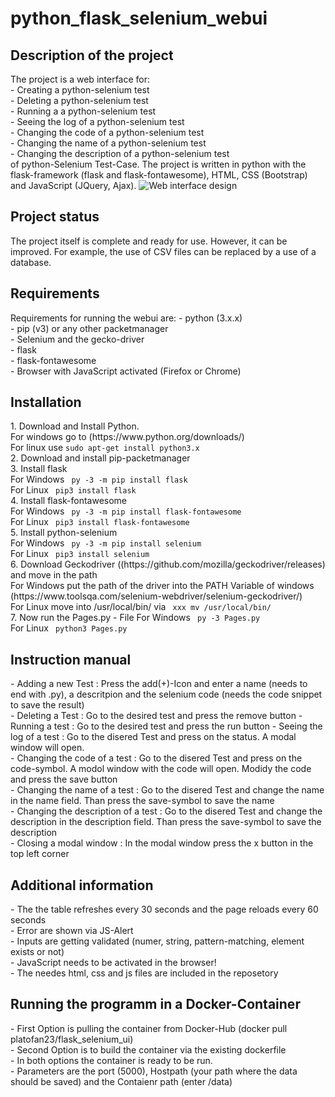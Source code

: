 <h1>python_flask_selenium_webui</h1>
<h2>Description of the project</h2>
The project is a web interface for: <br>
- Creating a python-selenium test <br>
- Deleting a python-selenium test <br>
- Running a a python-selenium test <br>
- Seeing the log of a python-selenium test <br>
- Changing the code of a python-selenium test <br>
- Changing the name of a python-selenium test <br>
- Changing the description of a python-selenium test <br>
of python-Selenium Test-Case.
The project is written in python with the flask-framework (flask and flask-fontawesome), HTML, CSS (Bootstrap) and JavaScript (JQuery, Ajax).
<img src="C:/Users/Joel/Downloads/Unbenannt.png" alt="Web interface design" title="Web interface design" />

<h2>Project status</h2>
The project itself is complete and ready for use. However, it can be improved. For example, the use of CSV files can be replaced by a use of a database.

<h2>Requirements</h2>
Requirements for running the webui are:
- python (3.x.x) <br>
- pip (v3) or any other packetmanager <br>
- Selenium and the gecko-driver <br>
- flask <br>
- flask-fontawesome <br>
- Browser with JavaScript activated (Firefox or Chrome)

<h2>Installation</h2>
1. Download and Install Python. <br>
For windows go to (https://www.python.org/downloads/) <br>
For linux use <code>sudo apt-get install python3.x</code> <br>
2. Download and install pip-packetmanager <br>
3. Install flask <br>
For Windows <code> py -3 -m pip install flask </code> <br>
For Linux <code> pip3 install flask </code> <br>
4. Install flask-fontawesome <br>
For Windows <code> py -3 -m pip install flask-fontawesome </code> <br>
For Linux <code> pip3 install flask-fontawesome </code> <br>
5. Install python-selenium <br>
For Windows <code> py -3 -m pip install selenium </code> <br>
For Linux <code> pip3 install selenium </code> <br>
6. Download Geckodriver ((https://github.com/mozilla/geckodriver/releases) and move in the path <br>
For Windows put the path of the driver into the PATH Variable of windows (https://www.toolsqa.com/selenium-webdriver/selenium-geckodriver/) <br>
For Linux move into /usr/local/bin/ via <code> xxx mv /usr/local/bin/ </code> <br>
7. Now run the Pages.py - File
For Windows <code> py -3 Pages.py </code> <br>
For Linux <code> python3 Pages.py </code> <br>

<h2>Instruction manual</h2>
- <bold> Adding a new Test </bold>: Press the add(+)-Icon and enter a name (needs to end with .py), a descritpion and the selenium code (needs the code snippet to save the result) <br>
- <bold> Deleting a Test </bold>: Go to the desired test and press the remove button
- <bold> Running a test </bold>: Go to the desired test and press the run button
- <bold> Seeing the log of a test </bold>: Go to the disered Test and press on the status. A modal window will open. <br>
- <bold> Changing the code of a test </bold>: Go to the disered Test and press on the code-symbol. A modol window with the code will open. Modidy the code and press the save button <br>
- <bold> Changing the name of a test </bold>: Go to the disered Test and change the name in the name field. Than press the save-symbol to save the name <br>
- <bold> Changing the description of a test </bold>: Go to the disered Test and change the description in the description field. Than press the save-symbol to save the description <br>
- <bold> Closing a modal window </bold>: In the modal window press the x button in the top left corner <br>

<h2>Additional information</h2>
- The the table refreshes every 30 seconds and the page reloads every 60 seconds <br>
- Error are shown via JS-Alert <br>
- Inputs are getting validated (numer, string, pattern-matching, element exists or not) <br>
- JavaScript needs to be activated in the browser! <br>
- The needes html, css and js files are included in the reposetory <br>

<h2> Running the programm in a Docker-Container </h2>
- First Option is pulling the container from Docker-Hub (docker pull platofan23/flask_selenium_ui) <br>
- Second Option is to build the container via the existing dockerfile <br>
- In both options the container is ready to be run. <br>
- Parameters are the port (5000), Hostpath (your path where the data should be saved) and the Contaienr path (enter /data) <br>

